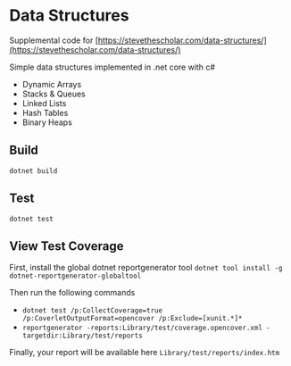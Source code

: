 # Data Structures

Supplemental code for [https://stevethescholar.com/data-structures/](https://stevethescholar.com/data-structures/)

Simple data structures implemented in .net core with c#

* Dynamic Arrays
* Stacks & Queues
* Linked Lists
* Hash Tables
* Binary Heaps

## Build

`dotnet build`

## Test

`dotnet test`

## View Test Coverage

First, install the global dotnet reportgenerator tool
`dotnet tool install -g dotnet-reportgenerator-globaltool`

Then run the following commands
- `dotnet test /p:CollectCoverage=true /p:CoverletOutputFormat=opencover /p:Exclude=[xunit.*]*`
- `reportgenerator -reports:Library/test/coverage.opencover.xml -targetdir:Library/test/reports`

Finally, your report will be available here
`Library/test/reports/index.htm`
